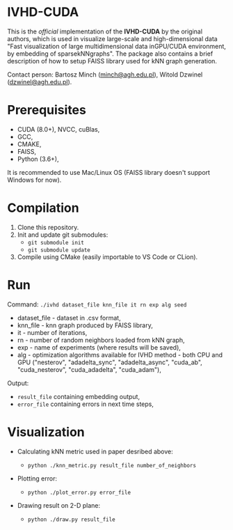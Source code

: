 # IVHD-CUDA

This is the *official* implementation of the **IVHD-CUDA** by the original authors, which is used in  visualize large-scale and high-dimensional data "Fast visualization of large multidimensional data inGPU/CUDA environment, by embedding of sparsekNNgraphs". The package also contains a brief description of how to setup FAISS library used for kNN graph generation.

Contact person: Bartosz Minch (minch@agh.edu.pl), Witold Dzwinel (dzwinel@agh.edu.pl).

# Prerequisites

- CUDA (8.0+), NVCC, cuBlas,
- GCC,
- CMAKE,
- FAISS,
- Python (3.6+),
 
It is recommended to use Mac/Linux OS (FAISS library doesn't support Windows for now).

# Compilation

1. Clone this repository.
2. Init and update git submodules:
    - `git submodule init`
    - `git submodule update`
3. Compile using CMake (easily importable to VS Code or CLion).

# Run

Command: `./ivhd dataset_file knn_file it rn exp alg seed`

- dataset_file - dataset in .csv format,
- knn_file - knn graph produced by FAISS library,
- it - number of iterations,
- rn - number of random neighbors loaded from kNN graph,
- exp - name of experiments (where results will be saved),
- alg - optimization algorithms available for IVHD method - both CPU and GPU ("nesterov", "adadelta_sync", "adadelta_async", "cuda_ab", "cuda_nesterov", "cuda_adadelta", "cuda_adam"),

Output:
- `result_file` containing embedding output,
- `error_file` containing errors in next time steps,

# Visualization

- Calculating kNN metric used in paper desribed above:
  - `python ./knn_metric.py result_file number_of_neighbors`

- Plotting error:
  - `python ./plot_error.py error_file`

- Drawing result on 2-D plane:
  - `python ./draw.py result_file`